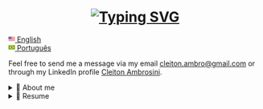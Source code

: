 <h1 align="center">
  <a href="https://github.com/CleitonAmbrosini">
  <img src="https://readme-typing-svg.demolab.com?font=Fira+Code&weight=700&size=32&duration=2000&pause=2000&color=F7F7F7&center=true&vCenter=true&width=800&lines=%F0%9F%91%8B+Hello!;I'm+Cleiton+Ambrosini.;A+software+developer+from+Brazil.+%F0%9F%91%A8%E2%80%8D%F0%9F%92%BB;I'm+passionate+about+new+technologies,;especially+web+and+mobile.;Feel+free+to+check+out+my+profile." alt="Typing SVG" />
  </a>
</h1>

<a href="./README.md"><img src="imgs/us.png" height="13" style="text-align: center;"> English</a></br>
<a href="./README_pt.md"><img src="imgs/pt-br.png" height="13"> Português</a>

<p>
  Feel free to send me a message via my email <a href="mailto:cleiton.ambro@gmail.com">cleiton.ambro@gmail.com</a> or through my LinkedIn profile <a href="https://www.linkedin.com/in/cleitonambrosini/" target="_blank">Cleiton Ambrosini</a>.
</p>

<details>
  <summary>🙋 About me</summary>

- ✨ Currently, I work as a Front-end developer.

- 🎓 I'm studying NextJS, Typescript and Software Architecture.

- 🔨 Main tools and technologies that I use:

    | <img align="center" src="https://img.shields.io/badge/Typescript-%23007ACC?logo=typescript&logoColor=white" /> | <img align="center" src="https://img.shields.io/badge/Javascript-f7df43?logo=javascript&logoColor=white" />| <img align="center" src="https://img.shields.io/badge/React-1772b3?logo=react&logoColor=white" /> | <img align="center" src="https://img.shields.io/badge/NextJS-000000?logo=next.js&logoColor=white" /> | <img align="center" src="https://img.shields.io/badge/Node-6DA55F?logo=node.js&logoColor=white" /> |
    | :-------------: |:-------------:| :-------------:| :-------------: | :-------------: |
    | <img align="center" src="https://img.shields.io/badge/Vite-%23646CFF?logo=vite&logoColor=white" /> | <img align="center" src="https://img.shields.io/badge/html5-E34F26?logo=html5&logoColor=white" />| <img align="center" src="https://img.shields.io/badge/css3-1572B6?logo=css3&logoColor=white" /> | <img align="center" src="https://img.shields.io/badge/Styled%20Components-27212d?logo=styledcomponents&logoColor=white" /> | <img align="center" src="https://img.shields.io/badge/Tailwind%20CSS-%2338B2AC?logo=tailwind-css&logoColor=white" /> |
    | <img align="center" src="https://img.shields.io/badge/SASS-be417f?logo=sass&logoColor=white" /> | <img align="center" src="https://img.shields.io/badge/Jest-bf3d21?logo=jest&logoColor=white" />| <img align="center" src="https://img.shields.io/badge/GraphQl-dd36a3?logo=graphql&logoColor=white" /> | <img align="center" src="https://img.shields.io/badge/Docker-%230db7ed?logo=docker&logoColor=white" /> | <img align="center" src="https://img.shields.io/badge/ESLint-4B3263?logo=eslint&logoColor=white" /> |
    | <img align="center" src="https://img.shields.io/badge/Git-%23F05033?logo=git&logoColor=white" />| <img align="center" src="https://img.shields.io/badge/GitHub-%23121011?logo=github&logoColor=white" />| <img align="center" src="https://img.shields.io/badge/GitHub%20Actions-%232671E5?logo=githubactions&logoColor=white" /> | <img align="center" src="https://img.shields.io/badge/GitLab-%23181717?logo=gitlab&logoColor=white" /> | <img align="center" src="https://img.shields.io/badge/GitLab%20CI-%23181717?logo=gitlab&logoColor=white" /> |

</details>

<details>
  <summary>📃 Resume</summary>

## Education

- 📖 **Bacharel in Computer Science**\
📆 2014 - 2021\
📍 **Federal University of the Fronteira Sul** - Chapecó/SC, Brazil

## Experience

<img align="right" src="https://img.shields.io/badge/Jest-bf3d21?logo=jest&logoColor=white" />
<img align="right" src="https://img.shields.io/badge/GraphQl-dd36a3?logo=graphql&logoColor=white" />
<img align="right" src="https://img.shields.io/badge/css3-1572B6?logo=css3&logoColor=white" />
<img align="right" src="https://img.shields.io/badge/Styled%20Components-27212d?logo=styledcomponents&logoColor=white" />
<img align="right" src="https://img.shields.io/badge/SASS-be417f?logo=sass&logoColor=white" />
<img align="right" src="https://img.shields.io/badge/html5-E34F26?logo=html5&logoColor=white" />
<img align="right" src="https://img.shields.io/badge/Typescript-%23007ACC?logo=typescript&logoColor=white" />
<img align="right" src="https://img.shields.io/badge/React-1772b3?logo=react&logoColor=white" />

- 👨‍💻 **Software Developer**\
📆 2022 - moment\
📍 **Softplan** - Florianópolis/SC, Brazil

<img align="right" src="https://img.shields.io/badge/Jest-bf3d21?logo=jest&logoColor=white" />
<img align="right" src="https://img.shields.io/badge/Storybook-FF4785?logo=storybook&logoColor=white" />
<img align="right" src="https://img.shields.io/badge/css3-1572B6?logo=css3&logoColor=white" />
<img align="right" src="https://img.shields.io/badge/SASS-be417f?logo=sass&logoColor=white" />
<img align="right" src="https://img.shields.io/badge/html5-E34F26?logo=html5&logoColor=white" />
<img align="right" src="https://img.shields.io/badge/NodeJS-6DA55F?logo=node.js&logoColor=white" />
<img align="right" src="https://img.shields.io/badge/Javascript-f7df43?logo=javascript&logoColor=white" />
<img align="right" src="https://img.shields.io/badge/VueJS-%2335495e?logo=vuedotjs&logoColor=white" />

- 👨‍💻 **Software Developer**\
📆 2020 - 2022\
📍 **Compass.UOL** - Brazil

</details>
